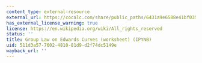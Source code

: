 ```yaml
---
content_type: external-resource
external_url: https://cocalc.com/share/public_paths/6431a9e6588e41bf035e04074b1d933b8c6d3dd0
has_external_license_warning: true
license: https://en.wikipedia.org/wiki/All_rights_reserved
status: ''
title: Group Law on Edwards Curves (worksheet) (IPYNB)
uid: 511d3a57-7602-4810-81d9-d2f74dc5149e
wayback_url: ''
---
```

